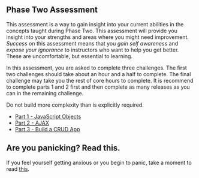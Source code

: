 ## Phase Two Assessment

This assessment is a way to gain insight into your current abilities in the concepts taught during Phase Two. This assessment will provide you insight into your strengths and areas where you might need improvement. *Success* on this assessment means that you *gain self awareness* and *expose your ignorance* to instructors who want to help you get better. These are uncomfortable, but essential to learning.

In this assessment, you are asked to complete three challenges. The first two challenges should take about an hour and a half to complete. The final challenge may take you the rest of core hours to complete. It is recommend to complete parts 1 and 2 first and then complete as many releases as you can in the remaining challenge.

Do not build more complexity than is explicitly required.

- [Part 1 - JavaScript Objects](part-1/)
- [Part 2 - AJAX](part-2/)
- [Part 3 - Build a CRUD App](part-3/)


## Are you panicking? Read this.
If you feel yourself getting anxious or you begin to panic, take a moment to read [this](calm.md).